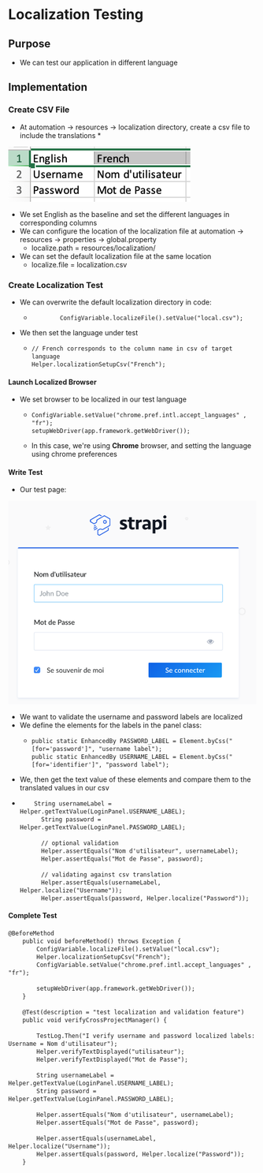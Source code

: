 # Localization Testing

## Purpose

* We can test our application in different language 

## Implementation

### Create CSV File

* At automation -&gt; resources -&gt; localization directory, create a csv file to include the translations
  * 

![](../.gitbook/assets/image%20%28134%29.png)

* We set English as the baseline and set the different languages in corresponding columns
* We can configure the location of the localization file at automation -&gt; resources -&gt; properties -&gt; global.property
  * localize.path = resources/localization/
* We can set the default localization file at the same location
  * localize.file = localization.csv

### Create Localization Test

* We can overwrite the default localization directory in code: 
  * ```text
    		ConfigVariable.localizeFile().setValue("local.csv");
    ```
* We then set the language under test
  * ```text
    // French corresponds to the column name in csv of target language
    Helper.localizationSetupCsv("French");
    ```

#### Launch Localized Browser

* We set browser to be localized in our test language
  * ```text
    ConfigVariable.setValue("chrome.pref.intl.accept_languages" , "fr");
    setupWebDriver(app.framework.getWebDriver());
    ```
  * In this case, we're using **Chrome** browser, and setting the language using chrome preferences

#### Write Test

* Our test page:

![](../.gitbook/assets/image%20%28132%29.png)

* We want to validate the username and password labels are localized
* We define the elements for the labels in the panel class:
  * ```text
    public static EnhancedBy PASSWORD_LABEL = Element.byCss("[for='password']", "username label");
    public static EnhancedBy USERNAME_LABEL = Element.byCss("[for='identifier']", "password label");
    ```
* We, then get the text value of these elements and compare them to the translated values in our csv
* ```text
      String usernameLabel = Helper.getTextValue(LoginPanel.USERNAME_LABEL);
  		String password = Helper.getTextValue(LoginPanel.PASSWORD_LABEL);
		
  		// optional validation
  		Helper.assertEquals("Nom d'utilisateur", usernameLabel);
  		Helper.assertEquals("Mot de Passe", password);
		
  		// validating against csv translation
  		Helper.assertEquals(usernameLabel, Helper.localize("Username"));
  		Helper.assertEquals(password, Helper.localize("Password"));
  ```

#### Complete Test

```text
@BeforeMethod
	public void beforeMethod() throws Exception {
		ConfigVariable.localizeFile().setValue("local.csv");
		Helper.localizationSetupCsv("French");
		ConfigVariable.setValue("chrome.pref.intl.accept_languages" , "fr");
		
		setupWebDriver(app.framework.getWebDriver());
	}
	
	@Test(description = "test localization and validation feature")
	public void verifyCrossProjectManager() {
		
		TestLog.Then("I verify username and password localized labels: Username = Nom d'utilisateur");
		Helper.verifyTextDisplayed("utilisateur");
		Helper.verifyTextDisplayed("Mot de Passe");
		
		String usernameLabel = Helper.getTextValue(LoginPanel.USERNAME_LABEL);
		String password = Helper.getTextValue(LoginPanel.PASSWORD_LABEL);
		
		Helper.assertEquals("Nom d'utilisateur", usernameLabel);
		Helper.assertEquals("Mot de Passe", password);
		
		Helper.assertEquals(usernameLabel, Helper.localize("Username"));
		Helper.assertEquals(password, Helper.localize("Password"));
	}
```

